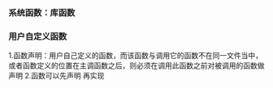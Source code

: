 ### 系统函数：库函数
### 用户自定义函数
1.函数声明：用户自己定义的函数，而该函数与调用它的函数不在同一文件当中，或者函数定义的位置在主调函数之后，则必须在调用此函数之前对被调用的函数做声明
2.函数可以先声明 再实现